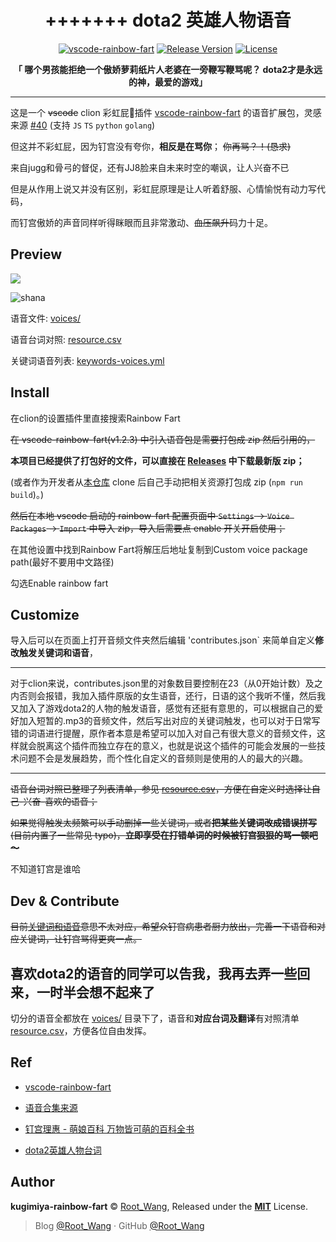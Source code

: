 <h1 align="center">
+++++++
dota2 英雄人物语音
</h1>


<p align="center">
  <a href="https://github.com/SaekiRaku/vscode-rainbow-fart" target="_blank" rel="noopener noreferrer"><img src="https://img.shields.io/badge/vscode--rainbow--fart-%E2%89%A5_v1.2.3-brightgreen.svg" alt="vscode-rainbow-fart" /></a>
  <a href="https://github.com/zthxxx/kugimiya-rainbow-fart/releases" target="_blank" rel="noopener noreferrer"><img src="https://img.shields.io/github/v/release/zthxxx/kugimiya-rainbow-fart.svg" alt="Release Version" /></a>
  <a href="https://github.com/zthxxx/kugimiya-rainbow-fart/blob/master/LICENSE" target="_blank" rel="noopener noreferrer"><img src="https://badgen.net/github/license/zthxxx/kugimiya-rainbow-fart" alt="License" /></a>
</p>
<p align="center">
<strong>「 哪个男孩能拒绝一个傲娇萝莉纸片人老婆在一旁鞭写鞭骂呢？   dota2才是永远的神，最爱的游戏」</strong>
</p>


---

这是一个 ~~vscode~~     clion   彩虹屁🌈插件 [vscode-rainbow-fart](https://github.com/SaekiRaku/vscode-rainbow-fart) 的语音扩展包，灵感来源 [#40](https://github.com/SaekiRaku/vscode-rainbow-fart/issues/40) (支持 `JS` `TS` `python` `golang`)

但这并不彩虹屁，因为钉宫没有夸你，**相反是在骂你**；  ~~你再骂？！(恳求)~~

来自jugg和骨弓的督促，还有JJ8脸来自未来时空的嘲讽，让人兴奋不已

但是从作用上说又并没有区别，彩虹屁原理是让人听着舒服、心情愉悦有动力写代码，

而钉宫傲娇的声音同样听得眯眼而且非常激动、~~血压飙升~~码力十足。


## Preview

![](F:\code\C++\kugimiya-voice-1.0.3\avatars\louise.png)

![shana](F:\code\C++\kugimiya-voice-1.0.3\avatars\shana.png)

语音文件: [voices/](./voices/)

语音台词对照: [resource.csv](./resource.csv)

关键词语音列表: [keywords-voices.yml](./keywords-voices.yml)


## Install

在clion的设置插件里直接搜索Rainbow Fart

~~在 vscode-rainbow-fart(v1.2.3) 中引入语音包是需要打包成 zip 然后引用的，~~

**本项目已经提供了打包好的文件，可以直接在 [Releases](https://github.com/zthxxx/kugimiya-rainbow-fart/releases) 中下载最新版 zip；**

(或者作为开发者从[本仓库](https://github.com/zthxxx/kugimiya-rainbow-fart) clone 后自己手动把相关资源打包成 zip (`npm run build`)。)

~~然后在本地 vscode 启动的 rainbow-fart 配置页面中 `Settings` -> `Voice Packages` -> `Import` 中导入 zip，导入后需要点 enable 开关开启使用；~~

在其他设置中找到Rainbow Fart将解压后地址复制到Custom voice package path(最好不要用中文路径)

勾选Enable rainbow fart


## Customize

导入后可以在页面上打开音频文件夹然后编辑 'contributes.json` 来简单自定义**修改触发关键词和语音**，

------

对于clion来说，contributes.json里的对象数目要控制在23（从0开始计数）及之内否则会报错，我加入插件原版的女生语音，还行，日语的这个我听不懂，然后我又加入了游戏dota2的人物的触发语音，感觉有还挺有意思的，可以根据自己的爱好加入短暂的.mp3的音频文件，然后写出对应的关键词触发，也可以对于日常写错的词语进行提醒，原作者本意是希望可以加入对自己有很大意义的音频文件，这样就会脱离这个插件而独立存在的意义，也就是说这个插件的可能会发展的一些技术问题不会是发展趋势，而个性化自定义的音频则是使用的人的最大的兴趣。



------

~~语音台词对照已整理了列表清单，参见 [resource.csv](./resource.csv)，方便在自定义时选择让自己-兴奋-喜欢的语音；~~

~~如果觉得触发太频繁可以手动删掉一些关键词，或者**把某些关键词改成错误拼写** (目前内置了一些常见 typo)，**立即享受在打错单词的时候被钉宫狠狠的骂一顿吧～**~~

不知道钉宫是谁哈




## Dev & Contribute

~~目前[关键词和语音](./keywords-voices.yml)意思不太对应，希望众钉宫病患者厨力放出，完善一下语音和对应关键词，让钉宫骂得更爽一点。~~

## 喜欢dota2的语音的同学可以告我，我再去弄一些回来，一时半会想不起来了

切分的语音全都放在 [voices/](./voices/) 目录下了，语音和**对应台词及翻译**有对照清单 [resource.csv](./resource.csv)，方便各位自由发挥。

## Ref

- [vscode-rainbow-fart](https://github.com/SaekiRaku/vscode-rainbow-fart)

- [语音合集来源](https://music.163.com/song?id=426850381)

- [钉宫理惠 - 萌娘百科 万物皆可萌的百科全书](https://zh.moegirl.org/zh-hans/%E9%92%89%E5%AE%AB%E7%90%86%E6%83%A0)

- [dota2英雄人物台词](https://dota2.fandom.com/wiki/Kunkka/Responses)

  

## Author

**kugimiya-rainbow-fart** © [Root_Wang](https://github.com/w276211640), Released under the **[MIT](./LICENSE)** License.<br>

> Blog [@Root_Wang](https://github.com/w276211640) · GitHub [@Root_Wang](https://github.com/w276211640)
